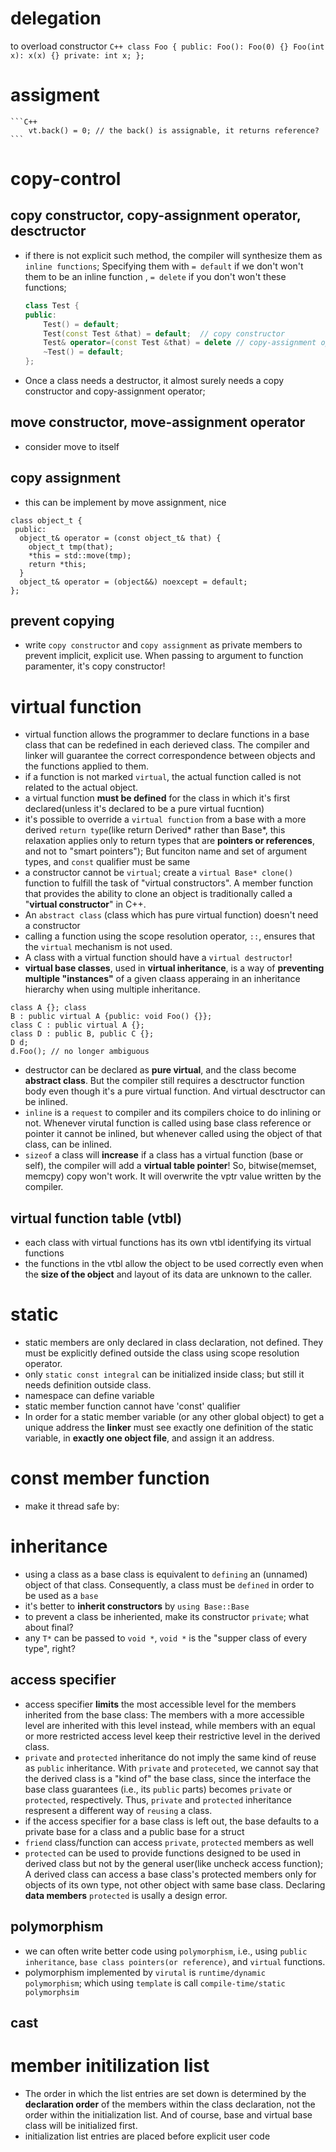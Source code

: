 # delegation
  to overload constructor
	```C++
	class Foo {
	public:
	  Foo(): Foo(0) {}
	  Foo(int x): x(x) {}
	private:
	  int x;
	};
	```
# assigment
	```C++
		vt.back() = 0; // the back() is assignable, it returns reference?
	```

# copy-control
## copy constructor, copy-assignment operator, desctructor
* if there is not explicit such method, the compiler will synthesize them as
  `inline functions`; Specifying them with `= default` if we don't won't them to be
  an inline function , `= delete` if you don't won't these functions;
  ```C++
  class Test {
  public:
	  Test() = default;
	  Test(const Test &that) = default;  // copy constructor
	  Test& operator=(const Test &that) = delete // copy-assignment operator
	  ~Test() = default;
  };
  ```
* Once a class needs  a destructor, it almost surely needs a copy constructor
and copy-assignment operator; 
## move constructor, move-assignment operator
* consider move to itself

## copy assignment
* this can be implement by move assignment, nice
```
class object_t {
 public:
  object_t& operator = (const object_t& that) {
    object_t tmp(that);
	*this = std::move(tmp);
	return *this;
  }
  object_t& operator = (object&&) noexcept = default;
};
```
## prevent copying
* write `copy constructor` and `copy assignment` as private members to prevent
  implicit, explicit use. When passing to argument to function paramenter, it's
  copy constructor!
# virtual function
* virtual function allows the programmer to declare functions in a base class
  that can be redefined in each derieved class. The compiler and linker will
  guarantee the correct correspondence between objects and the functions applied
  to them.
* if a function is not marked `virtual`, the actual function called is not
  related to the actual object.
* a virtual function **must be defined** for the class in which it's first
  declared(unless it's declared to be a pure virtual fucntion)
* it's possible to override a `virtual function` from a base with a more derived
  `return type`(like return Derived* rather than Base*, this relaxation applies
  only to return types that are **pointers or references**, and not to "smart
  pointers"); But funciton name and set of argument types, and `const` qualifier
  must be same
* a constructor cannot be `virtual`; create a `virtual Base* clone()` function
  to fulfill the task of "virtual constructors". A member function that provides
  the ability to clone an object is traditionally called a "**virtual constructor**"
  in C++.
* An `abstract class` (class which has pure virtual function) doesn't need a
  constructor
* calling a function using the scope resolution operator, `::`, ensures that the
  `virtual` mechanism is not used.
* A class with a virtual function should have a `virtual destructor`!
* **virtual base classes**, used in **virtual inheritance**, is a way of
  **preventing multiple "instances"** of a given claass apperaing in an
  inheritance hierarchy when using multiple inheritance.
```
class A {}; class
B : public virtual A {public: void Foo() {}};
class C : public virtual A {};
class D : public B, public C {};
D d;
d.Foo(); // no longer ambiguous
```
* destructor can be declared as **pure virtual**, and the class become
  **abstract class**. But the compiler still requires a desctructor function
  body even though it's a pure virtual function. And virtual desctructor can be
  inlined.
* `inline` is a `request` to compiler and its compilers choice to do inlining or
  not. Whenever virutal function is called using base class reference or pointer
  it cannot be inlined, but whenever called using the object of that class, can
  be inlined.
* `sizeof` a class will **increase** if a class has a virtual function (base or self),
  the compiler will add a **virtual table pointer**! So, bitwise(memset, memcpy)
  copy won't work. It will overwrite the vptr value written by the compiler.
  
## virtual function table (vtbl)
* each class with virtual functions has its own vtbl identifying its virtual
  functions
* the functions in the vtbl allow the object to be used correctly even when the
  **size of the object** and layout of its data are unknown to the caller.

# static
* static members are only declared in class declaration, not defined. They must
  be explicitly defined outside the class using scope resolution operator.
* only `static const integral` can be initialized inside class; but still it
  needs definition outside class.
* namespace can define variable
* static member function cannot have 'const' qualifier
* In order for a static member variable (or any other global object) to get a
  unique address the **linker** must see exactly one definition of the static
  variable, in **exactly one object file**, and assign it an address.
# const member function
* make it thread safe by:

# inheritance
*  using a class as a base class is equivalent to `defining` an (unnamed) object
   of that class. Consequently, a class must be `defined` in order to be used as a
   `base`
*  it's better to **inherit constructors** by `using Base::Base`
* to prevent a class be inheriented, make its constructor `private`; what about
  final?
* any `T*` can be passed to `void *`, `void *` is the "supper class of every
  type", right?
## access specifier
* access specifier **limits** the most accessible level for the members inherited
  from the base class: The members with a more accessible level are inherited
  with this level instead, while members with an equal or more restricted access
  level keep their restrictive level in the derived class.
* `private` and `protected` inheritance do not imply the same kind of reuse as
  `public` inheritance. With `private` and `proteceted`, we cannot say that the
  derived class is a "kind of" the base class, since the interface the base
  class guarantees (i.e., its `public` parts) becomes `private` or `protected`,
  respectively. Thus, `private` and `protected` inheritance respresent a
  different way of `reusing` a class.
* if the access specifier for a base class is left out, the base defaults to a
  private base for a class and a public base for a struct
* `friend` class/function can access `private`, `protected` members as well
* `protected` can be used to provide functions designed to be used in derived
  class but not by the general user(like uncheck access function); A derived
  class can access a base class's protected members only for objects of its own
  type, not other object with same base class. Declaring **data members**
  `protected` is usally a design error. 

## polymorphism
* we can often write better code using `polymorphism`, i.e., using `public
  inheritance`, `base class pointers(or reference)`, and `virtual` functions.
* polymorphism implemented by `virutal` is `runtime/dynamic polymorphism`; which
  using `template` is call `compile-time/static polymorphsim`
  
## cast
# member initilization list
* The order in which the list entries are set down is determined by the
  **declaration order** of the members within the class declaration, not the
  order within the initialization list. And of course, base and virtual base
  class will be initialized first.
* initialization list entries are placed before explicit user code
  

